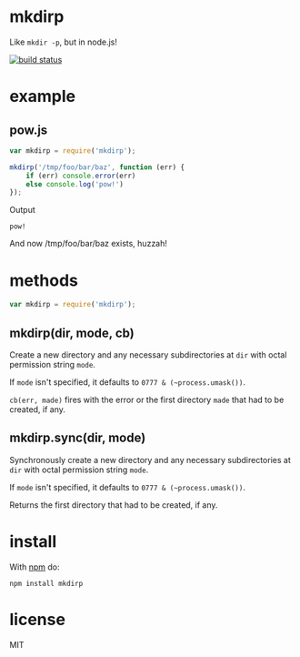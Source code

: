 # mkdirp

Like `mkdir -p`, but in node.js!

[![build status](https://secure.travis-ci.org/substack/node-mkdirp.png)](http://travis-ci.org/substack/node-mkdirp)

# example

## pow.js

```js
var mkdirp = require('mkdirp');

mkdirp('/tmp/foo/bar/baz', function (err) {
	if (err) console.error(err)
	else console.log('pow!')
});
```

Output

```
pow!
```

And now /tmp/foo/bar/baz exists, huzzah!

# methods

```js
var mkdirp = require('mkdirp');
```

## mkdirp(dir, mode, cb)

Create a new directory and any necessary subdirectories at `dir` with octal
permission string `mode`.

If `mode` isn't specified, it defaults to `0777 & (~process.umask())`.

`cb(err, made)` fires with the error or the first directory `made`
that had to be created, if any.

## mkdirp.sync(dir, mode)

Synchronously create a new directory and any necessary subdirectories at `dir`
with octal permission string `mode`.

If `mode` isn't specified, it defaults to `0777 & (~process.umask())`.

Returns the first directory that had to be created, if any.

# install

With [npm](http://npmjs.org) do:

```
npm install mkdirp
```

# license

MIT
